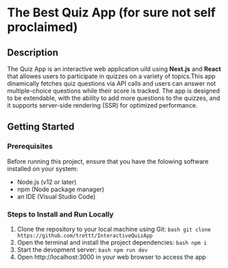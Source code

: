 # The Best Quiz App (for sure not self proclaimed)

## Description

The Quiz App is an interactive web application uild using <b>Next.js</b> and <b>React</b> that allowes users to participate in quizzes on a variety of topics.This app dinamically fetches quiz questions via API calls and users can answer not multiple-choice questions while their score is tracked. The app is designed to be extendable, with the ability to add more questions to the quizzes, and it supports server-side rendering (SSR) for optimized performance.

## Getting Started

### Prerequisites

Before running this project, ensure that you have the folowing software installed on your system:

- Node.js (v12 or later)
- npm (Node package manager)
- an IDE (Visual Studio Code)

### Steps to Install and Run Locally

1. Clone the repository to your local machine using Git:
   `bash git clone https://github.com/trettt/InteractiveQuizApp`
2. Open the terminal and install the project dependencies:
   `bash npm i`
3. Start the devopment server:
   `bash npm run dev`
4. Open http://localhost:3000 in your web browser to access the app
